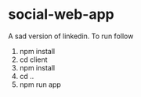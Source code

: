 # social-web-app
A sad version of linkedin. To run follow
1. npm install
2. cd client
3. npm install
4. cd ..
5. npm run app
